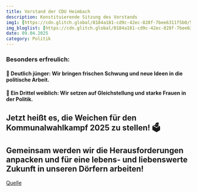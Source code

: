 ```yaml
---
title: Vorstand der CDU Heimbach
description: Konstituierende Sitzung des Vorstands
img1: [https://cdn.glitch.global/8184a181-cd9c-42ec-828f-7bee6311f5b0/SmartSelect_20250613_123015_Chrome.jpg?v=1749810657521]#img-right
img_bloglist: [https://cdn.glitch.global/8184a181-cd9c-42ec-828f-7bee6311f5b0/20250616_114507_0000.png?v=1750067127929]
date: 09.04.2025
category: Politik
---
```

### Besonders erfreulich:
#### 🔹 Deutlich jünger: Wir bringen frischen Schwung und neue Ideen in die politische Arbeit.
#### 🔹 Ein Drittel weiblich: Wir setzen auf Gleichstellung und starke Frauen in der Politik.
## Jetzt heißt es, die Weichen für den Kommunalwahlkampf 2025 zu stellen! 🗳️
## Gemeinsam werden wir die Herausforderungen anpacken und für eine lebens- und liebenswerte Zukunft in unseren Dörfern arbeiten!
[Quelle](https://www.instagram.com/p/Cz9uuGnKtvi/?utm_source=ig_embed)
